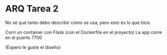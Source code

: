 # ARQ Tarea 2

No sé qué tanto debo describir cómo se usa, pero esto es lo que hice.

Corrí un container con Flask (con el Dockerfile en el proyecto)
La app corre en el puerto 7700

(Espero le guste el diseño)
